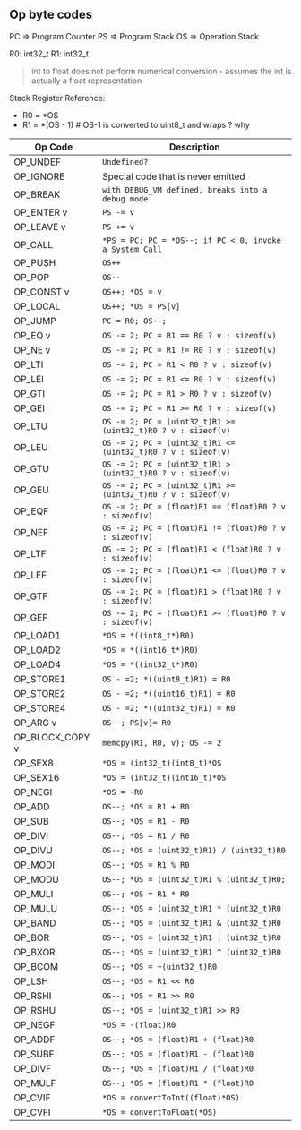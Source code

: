 ## Op byte codes

PC => Program Counter
PS => Program Stack
OS => Operation Stack

R0: int32_t
R1: int32_t

> int to float does not perform numerical conversion - assumes the int is actually a float representation

Stack Register Reference:
  *  R0 = *OS
  *  R1 = *(OS - 1)  # OS-1 is converted to uint8_t and wraps ? why


| Op Code         | Description                                                   |
| --------------- | ------------------------------------------------------------- |
| OP_UNDEF        | `Undefined?`                                                  |
| OP_IGNORE       | Special code that is never emitted                            |
| OP_BREAK        | `with DEBUG_VM defined, breaks into a debug mode`             |
| OP_ENTER v      | `PS -= v`                                                     |
| OP_LEAVE v      | `PS += v`                                                     |
| OP_CALL         | `*PS = PC; PC = *OS--; if PC < 0, invoke a System Call`       |
| OP_PUSH         | `OS++`                                                        |
| OP_POP          | `OS--`                                                        |
| OP_CONST v      | `OS++; *OS = v`                                               |
| OP_LOCAL        | `OS++; *OS = PS[v]`                                           |
| OP_JUMP         | `PC = R0; OS--;`                                              |
| OP_EQ v         | `OS -= 2; PC = R1 == R0 ? v : sizeof(v)`                      |
| OP_NE v         | `OS -= 2; PC = R1 != R0 ? v : sizeof(v)`                      |
| OP_LTI          | `OS -= 2; PC = R1 < R0 ? v : sizeof(v) `                      |
| OP_LEI          | `OS -= 2; PC = R1 <= R0 ? v : sizeof(v)`                      |
| OP_GTI          | `OS -= 2; PC = R1 > R0 ? v : sizeof(v) `                      |
| OP_GEI          | `OS -= 2; PC = R1 >= R0 ? v : sizeof(v)`                      |
| OP_LTU          | `OS -= 2; PC = (uint32_t)R1 >= (uint32_t)R0 ? v : sizeof(v) ` |
| OP_LEU          | `OS -= 2; PC = (uint32_t)R1 <= (uint32_t)R0 ? v : sizeof(v) ` |
| OP_GTU          | `OS -= 2; PC = (uint32_t)R1 > (uint32_t)R0 ? v : sizeof(v)  ` |
| OP_GEU          | `OS -= 2; PC = (uint32_t)R1 >= (uint32_t)R0 ? v : sizeof(v) ` |
| OP_EQF          | `OS -= 2; PC = (float)R1 == (float)R0 ? v : sizeof(v)`        |
| OP_NEF          | `OS -= 2; PC = (float)R1 != (float)R0 ? v : sizeof(v)`        |
| OP_LTF          | `OS -= 2; PC = (float)R1 < (float)R0 ? v : sizeof(v)`         |
| OP_LEF          | `OS -= 2; PC = (float)R1 <= (float)R0 ? v : sizeof(v)`        |
| OP_GTF          | `OS -= 2; PC = (float)R1 > (float)R0 ? v : sizeof(v)`         |
| OP_GEF          | `OS -= 2; PC = (float)R1 >= (float)R0 ? v : sizeof(v)`        |
| OP_LOAD1        | `*OS = *((int8_t*)R0)`                                        |
| OP_LOAD2        | `*OS = *((int16_t*)R0)`                                       |
| OP_LOAD4        | `*OS = *((int32_t*)R0)`                                       |
| OP_STORE1       | `OS - =2; *((uint8_t)R1) = R0`                                |
| OP_STORE2       | `OS - =2; *((uint16_t)R1) = R0`                               |
| OP_STORE4       | `OS - =2; *((uint32_t)R1) = R0`                               |
| OP_ARG v        | `OS--; PS[v]= R0`                                             |
| OP_BLOCK_COPY v | `memcpy(R1, R0, v); OS -= 2`                                  |
| OP_SEX8         | `*OS = (int32_t)(int8_t)*OS`                                  |
| OP_SEX16        | `*OS = (int32_t)(int16_t)*OS`                                 |
| OP_NEGI         | `*OS = -R0`                                                   |
| OP_ADD          | `OS--; *OS = R1 + R0`                                         |
| OP_SUB          | `OS--; *OS = R1 - R0`                                         |
| OP_DIVI         | `OS--; *OS = R1 / R0`                                         |
| OP_DIVU         | `OS--; *OS = (uint32_t)R1) / (uint32_t)R0`                    |
| OP_MODI         | `OS--; *OS = R1 % R0`                                         |
| OP_MODU         | `OS--; *OS = (uint32_t)R1 % (uint32_t)R0;`                    |
| OP_MULI         | `OS--; *OS = R1 * R0`                                         |
| OP_MULU         | `OS--; *OS = (uint32_t)R1 * (uint32_t)R0`                     |
| OP_BAND         | `OS--; *OS = (uint32_t)R1 & (uint32_t)R0`                     |
| OP_BOR          | `OS--; *OS = (uint32_t)R1 \| (uint32_t)R0`                    |
| OP_BXOR         | `OS--; *OS = (uint32_t)R1 ^ (uint32_t)R0`                     |
| OP_BCOM         | `OS--; *OS = ~(uint32_t)R0`                                   |
| OP_LSH          | `OS--; *OS = R1 << R0`                                        |
| OP_RSHI         | `OS--; *OS = R1 >> R0`                                        |
| OP_RSHU         | `OS--; *OS = (uint32_t)R1 >> R0`                              |
| OP_NEGF         | `*OS = -(float)R0`                                            |
| OP_ADDF         | `OS--; *OS = (float)R1 + (float)R0`                           |
| OP_SUBF         | `OS--; *OS = (float)R1 - (float)R0`                           |
| OP_DIVF         | `OS--; *OS = (float)R1 / (float)R0`                           |
| OP_MULF         | `OS--; *OS = (float)R1 * (float)R0`                           |
| OP_CVIF         | `*OS = convertToInt((float)*OS)`                              |
| OP_CVFI         | `*OS = convertToFloat(*OS)`                                   |
